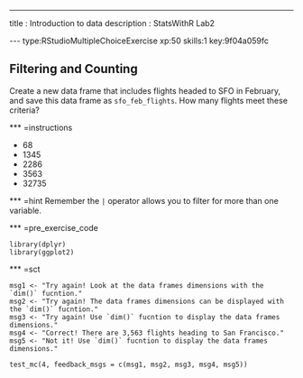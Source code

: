 ---
title       : Introduction to data
description : StatsWithR Lab2

--- type:RStudioMultipleChoiceExercise xp:50 skills:1 key:9f04a059fc
## Filtering and Counting

Create a new data frame that includes flights headed to SFO in February, and save 
this data frame as `sfo_feb_flights`. How many flights meet these criteria? 

*** =instructions
- 68 
- 1345
- 2286
- 3563
- 32735

*** =hint
Remember the `|` operator allows you to filter for more than one variable. 

*** =pre_exercise_code
```{r,eval=FALSE}
library(dplyr)
library(ggplot2)

```

*** =sct
```{r,eval=FALSE}
msg1 <- "Try again! Look at the data frames dimensions with the `dim()` fucntion."
msg2 <- "Try again! The data frames dimensions can be displayed with the `dim()` fucntion." 
msg3 <- "Try again! Use `dim()` fucntion to display the data frames dimensions."
msg4 <- "Correct! There are 3,563 flights heading to San Francisco."
msg5 <- "Not it! Use `dim()` fucntion to display the data frames dimensions."

test_mc(4, feedback_msgs = c(msg1, msg2, msg3, msg4, msg5))
```

